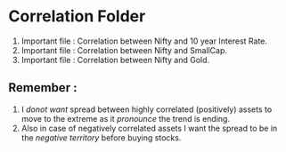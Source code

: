 # Correlation Folder
1. Important file : Correlation between Nifty and 10 year Interest Rate.
2. Important file : Correlation between Nifty and SmallCap.
3. Important file : Correlation between Nifty and Gold.

## Remember : 
1. I *donot want* spread between highly correlated (positively) assets to move to the extreme as it *pronounce* the trend is ending.
2. Also in case of negatively correlated assets I want the spread to be in the *negative territory* before buying stocks.

